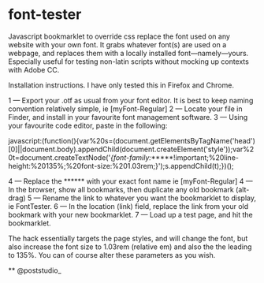 # font-tester

Javascript bookmarklet to override css replace the font used on any website with your own font. It grabs whatever font(s) are used on a webpage, and replaces them with a locally installed font—namely—yours. Especially useful for testing non-latin scripts without mocking up contexts with Adobe CC.

Installation instructions. I have only tested this in Firefox and Chrome.

1 — Export your .otf as usual from your font editor. It is best to keep naming convention relatively simple, ie [myFont-Regular]
2 — Locate your file in Finder, and install in your favourite font management software. 
3 — Using your favourite code editor, paste in the following:

javascript:(function(){var%20s=(document.getElementsByTagName('head')[0]||document.body).appendChild(document.createElement('style'));var%20t=document.createTextNode('*{font-family:******!important;%20line-height:%20135%;%20font-size:%201.03rem;}');s.appendChild(t);})();

4 — Replace the ****** with your exact font name ie [myFont-Regular]
4 — In the browser, show all bookmarks, then duplicate any old bookmark (alt-drag)
5 — Rename the link to whatever you want the bookmarklet to display, ie FontTester. 
6 — In the location (link) field, replace the link from your old bookmark with your new bookmarklet.
7 — Load up a test page, and hit the bookmarklet.

The hack essentially targets the page styles, and will change the font, but also increase the font size to 1.03rem (relative em) and also the the leading to 135%. You can of course alter these parameters as you wish.

**  @poststudio_


